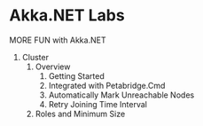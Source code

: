 # Akka.NET Labs
MORE FUN with Akka.NET 

1. Cluster
   1. Overview
      1. Getting Started
      2. Integrated with Petabridge.Cmd
      3. Automatically Mark Unreachable Nodes
      4. Retry Joining Time Interval
   2. Roles and Minimum Size